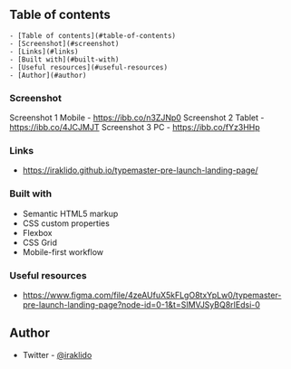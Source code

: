 ## Table of contents

    - [Table of contents](#table-of-contents)
    - [Screenshot](#screenshot)
    - [Links](#links)
    - [Built with](#built-with)
    - [Useful resources](#useful-resources)
    - [Author](#author)

### Screenshot

Screenshot 1 Mobile - https://ibb.co/n3ZJNp0
Screenshot 2 Tablet - https://ibb.co/4JCJMJT
Screenshot 3 PC - https://ibb.co/fYz3HHp

### Links

- https://iraklido.github.io/typemaster-pre-launch-landing-page/

### Built with

- Semantic HTML5 markup
- CSS custom properties
- Flexbox
- CSS Grid
- Mobile-first workflow

### Useful resources

- https://www.figma.com/file/4zeAUfuX5kFLgO8txYpLw0/typemaster-pre-launch-landing-page?node-id=0-1&t=SIMVJSyBQ8rIEdsi-0


## Author

- Twitter - [@iraklido](https://www.twitter.com/iraklido)

